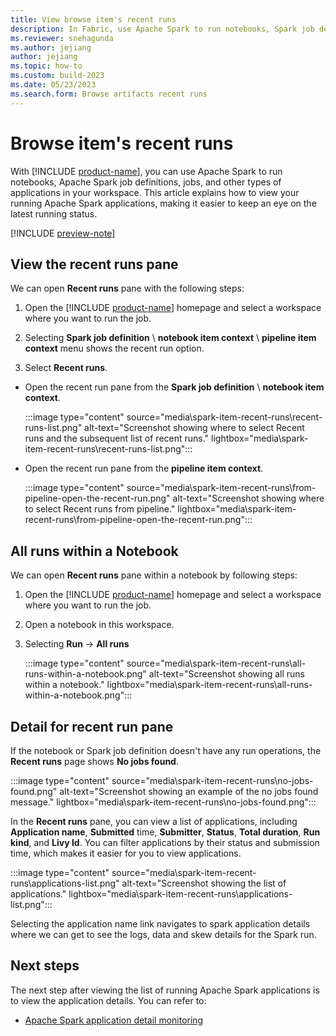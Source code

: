 ```yaml
---
title: View browse item's recent runs
description: In Fabric, use Apache Spark to run notebooks, Spark job definitions, jobs, and other types of applications. Learn how to view recent runs.
ms.reviewer: snehagunda
ms.author: jejiang
author: jejiang
ms.topic: how-to
ms.custom: build-2023
ms.date: 05/23/2023
ms.search.form: Browse artifacts recent runs
---
```


# Browse item's recent runs

With [!INCLUDE [product-name](../includes/product-name.md)], you can use Apache Spark to run notebooks, Apache Spark job definitions, jobs, and other types of applications in your workspace. This article explains how to view your running Apache Spark applications, making it easier to keep an eye on the latest running status.

[!INCLUDE [preview-note](../includes/preview-note.md)]

## View the recent runs pane

We can open **Recent runs** pane with the following steps:

1. Open the [!INCLUDE [product-name](../includes/product-name.md)] homepage and select a workspace where you want to run the job.

2. Selecting **Spark job definition** \ **notebook item context** \ **pipeline item context** menu shows the recent run option.

3. Select **Recent runs**.

 - Open the recent run pane from the **Spark job definition** \ **notebook item context**.

    :::image type="content" source="media\spark-item-recent-runs\recent-runs-list.png" alt-text="Screenshot showing where to select Recent runs and the subsequent list of recent runs." lightbox="media\spark-item-recent-runs\recent-runs-list.png":::

 - Open the recent run pane from the **pipeline item context**.

    :::image type="content" source="media\spark-item-recent-runs\from-pipeline-open-the-recent-run.png" alt-text="Screenshot showing where to select Recent runs from pipeline." lightbox="media\spark-item-recent-runs\from-pipeline-open-the-recent-run.png":::


## All runs within a Notebook

We can open **Recent runs** pane within a notebook by following steps:

1. Open the [!INCLUDE [product-name](../includes/product-name.md)] homepage and select a workspace where you want to run the job.

2. Open a notebook in this workspace.

3. Selecting **Run** -> **All runs**

    :::image type="content" source="media\spark-item-recent-runs\all-runs-within-a-notebook.png" alt-text="Screenshot showing all runs within a notebook." lightbox="media\spark-item-recent-runs\all-runs-within-a-notebook.png":::

## Detail for recent run pane

If the notebook or Spark job definition doesn't have any run operations, the **Recent runs** page shows **No jobs found**.

:::image type="content" source="media\spark-item-recent-runs\no-jobs-found.png" alt-text="Screenshot showing an example of the no jobs found message." lightbox="media\spark-item-recent-runs\no-jobs-found.png":::

In the **Recent runs** pane, you can view a list of applications, including **Application name**, **Submitted** time, **Submitter**, **Status**, **Total duration**, **Run kind**, and **Livy Id**. You can filter applications by their status and submission time, which makes it easier for you to view applications.

:::image type="content" source="media\spark-item-recent-runs\applications-list.png" alt-text="Screenshot showing the list of applications." lightbox="media\spark-item-recent-runs\applications-list.png":::

Selecting the application name link navigates to spark application details where we can get to see the logs, data and skew details for the Spark run.

## Next steps

The next step after viewing the list of running Apache Spark applications is to view the application details. You can refer to:

- [Apache Spark application detail monitoring](spark-detail-monitoring.md)
